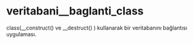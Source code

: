 # veritabani__baglanti_class
class(__construct() ve __destruct() ) kullanarak bir veritabanını bağlantısı uygulaması.

